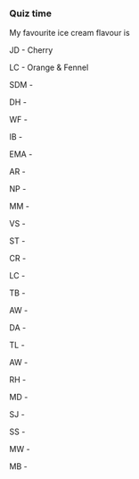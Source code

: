 ### Quiz time

My favourite ice cream flavour is

JD - Cherry

LC - Orange & Fennel

SDM - 

DH -

WF -

IB -

EMA -

AR -

NP -

MM -

VS -

ST -

CR -

LC - 

TB -

AW - 

DA -

TL -

AW -

RH -

MD -

SJ -

SS - 

MW -

MB -
